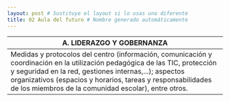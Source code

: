 ```yaml
---
layout: post # Sustituye el layout si lo usas uno diferente
title: 02 Aula del futuro # Nombre generado automáticamente
---
```


| A. LIDERAZGO Y GOBERNANZA |
|-------|
|Medidas y protocolos del centro (información, comunicación y coordinación en la utilización pedagógica de las TIC, protección y seguridad en la red, gestiones internas,...); aspectos organizativos (espacios y horarios, tareas y responsabilidades de los miembros de la comunidad escolar), entre otros.|
